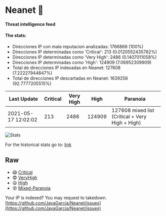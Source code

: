 # Neanet :hocho:
#### Threat intelligence feed
#### The stats:

- Direcciones IP con mala reputacion analizadas: 1766866 (100%)
- Direcciones IP determinadas como 'Critical':  213 (0.0120552435782%)
- Direcciones IP determinadas como 'Very High':  2486 (0.1407011058%)
- Direcciones IP determinadas como 'High':  124909 (7.06952309909)
- Total de direcciones IP indexadas en Neanet:  127608 (7.22227944847%)
- Total de direcciones IP descartadas en Neanet:  1639258 (92.7777205515%)

| Last Update | Critical | Very High | High | Paranoia |
| --- | --- | --- | --- | --- |
| 2021-05-17 12:02:02 | 213 | 2486 | 124909 | 127608 mixed list (Critical + Very High + High)|

![Stats](https://docs.google.com/spreadsheets/d/e/2PACX-1vSnaNMIXVabIpDJjufMlzH7poXnshF3mgd8Is1g9ytUEzVsP5my4Trn8f-xkoLLQ38xpL3HtmUexLo6/pubchart?oid=501124687&format=image)

For the historical stats go to: [link](/stats.csv)
## Raw
- :scream: [Critical](https://raw.githubusercontent.com/JavaGarcia/Neanet/master/blacklists/neanet_critical.txt)
- :fearful: [VeryHigh](https://raw.githubusercontent.com/JavaGarcia/Neanet/master/blacklists/neanet_veryHigh.txtt)
- :frowning: [High](https://raw.githubusercontent.com/JavaGarcia/Neanet/master/blacklists/neanet_high.txt)
- :dizzy_face: [Mixed-Paranoia](https://raw.githubusercontent.com/JavaGarcia/Neanet/master/blacklists/neanet_all.txt)


Your IP is indexed? You may request to takedown. [https://github.com/JavaGarcia/Neanet/issues](https://github.com/JavaGarcia/Neanet/issues)





























































































































































































































































































































































































































































































































































































































































































































































































































































































































































































































































































































































































































































































































































































































































































































































































































































































































































































































































































































































































































































































































































































































































































































































































































































































































































































































































































































































































































































































































































































































































































































































































































































































































































































































































































































































































































































































































































































































































































































































































































































































































































































































































































































































































































































































































































































































































































































































































































































































































































































































































































































































































































































































































































































































































































































































































































































































































































































































































































































































































































































































































































































































































































































































































































































































































































































































